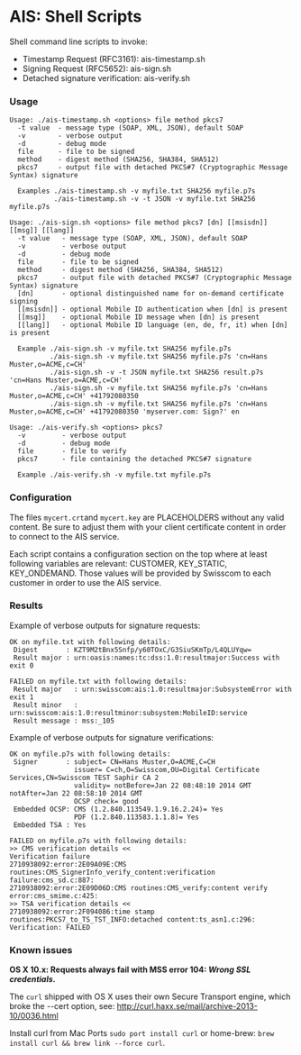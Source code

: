 AIS: Shell Scripts
============

Shell command line scripts to invoke:

* Timestamp Request (RFC3161): ais-timestamp.sh
* Signing Request (RFC5652): ais-sign.sh
* Detached signature verification: ais-verify.sh

### Usage

```
Usage: ./ais-timestamp.sh <options> file method pkcs7
  -t value  - message type (SOAP, XML, JSON), default SOAP
  -v        - verbose output
  -d        - debug mode
  file      - file to be signed
  method    - digest method (SHA256, SHA384, SHA512)
  pkcs7     - output file with detached PKCS#7 (Cryptographic Message Syntax) signature

  Examples ./ais-timestamp.sh -v myfile.txt SHA256 myfile.p7s
           ./ais-timestamp.sh -v -t JSON -v myfile.txt SHA256 myfile.p7s
```

```
Usage: ./ais-sign.sh <options> file method pkcs7 [dn] [[msisdn]] [[msg]] [[lang]]
  -t value   - message type (SOAP, XML, JSON), default SOAP
  -v         - verbose output
  -d         - debug mode
  file       - file to be signed
  method     - digest method (SHA256, SHA384, SHA512)
  pkcs7      - output file with detached PKCS#7 (Cryptographic Message Syntax) signature
  [dn]       - optional distinguished name for on-demand certificate signing
  [[msisdn]] - optional Mobile ID authentication when [dn] is present
  [[msg]]    - optional Mobile ID message when [dn] is present
  [[lang]]   - optional Mobile ID language (en, de, fr, it) when [dn] is present

  Example ./ais-sign.sh -v myfile.txt SHA256 myfile.p7s
          ./ais-sign.sh -v myfile.txt SHA256 myfile.p7s 'cn=Hans Muster,o=ACME,c=CH'
          ./ais-sign.sh -v -t JSON myfile.txt SHA256 result.p7s 'cn=Hans Muster,o=ACME,c=CH'
          ./ais-sign.sh -v myfile.txt SHA256 myfile.p7s 'cn=Hans Muster,o=ACME,c=CH' +41792080350
          ./ais-sign.sh -v myfile.txt SHA256 myfile.p7s 'cn=Hans Muster,o=ACME,c=CH' +41792080350 'myserver.com: Sign?' en
```

```
Usage: ./ais-verify.sh <options> pkcs7
  -v         - verbose output
  -d         - debug mode
  file       - file to verify
  pkcs7      - file containing the detached PKCS#7 signature

  Example ./ais-verify.sh -v myfile.txt myfile.p7s
```

### Configuration

The files `mycert.crt`and `mycert.key` are PLACEHOLDERS without any valid content. Be sure to adjust them with your client certificate content in order to connect to the AIS service.

Each script contains a configuration section on the top where at least following variables are relevant: CUSTOMER, KEY_STATIC, KEY_ONDEMAND.
Those values will be provided by Swisscom to each customer in order to use the AIS service.

### Results

Example of verbose outputs for signature requests:
```
OK on myfile.txt with following details:
 Digest       : KZT9M2tBnx5Snfp/y60TOxC/G3SiuSKmTp/L4QLUYqw=
 Result major : urn:oasis:names:tc:dss:1.0:resultmajor:Success with exit 0
```

```
FAILED on myfile.txt with following details:
 Result major   : urn:swisscom:ais:1.0:resultmajor:SubsystemError with exit 1
 Result minor   : urn:swisscom:ais:1.0:resultminor:subsystem:MobileID:service
 Result message : mss:_105
```

Example of verbose outputs for signature verifications:
```
OK on myfile.p7s with following details:
 Signer       : subject= CN=Hans Muster,O=ACME,C=CH
                issuer= C=ch,O=Swisscom,OU=Digital Certificate Services,CN=Swisscom TEST Saphir CA 2
                validity= notBefore=Jan 22 08:48:10 2014 GMT notAfter=Jan 22 08:58:10 2014 GMT
                OCSP check= good
 Embedded OCSP: CMS (1.2.840.113549.1.9.16.2.24)= Yes
                PDF (1.2.840.113583.1.1.8)= Yes
 Embedded TSA : Yes
```

```
FAILED on myfile.p7s with following details:
>> CMS verification details <<
Verification failure
2710938092:error:2E09A09E:CMS routines:CMS_SignerInfo_verify_content:verification failure:cms_sd.c:887:
2710938092:error:2E09D06D:CMS routines:CMS_verify:content verify error:cms_smime.c:425:
>> TSA verification details <<
2710938092:error:2F094086:time stamp routines:PKCS7_to_TS_TST_INFO:detached content:ts_asn1.c:296:
Verification: FAILED
```


### Known issues

**OS X 10.x: Requests always fail with MSS error 104: _Wrong SSL credentials_.**

The `curl` shipped with OS X uses their own Secure Transport engine, which broke the --cert option, see: http://curl.haxx.se/mail/archive-2013-10/0036.html

Install curl from Mac Ports `sudo port install curl` or home-brew: `brew install curl && brew link --force curl`.
